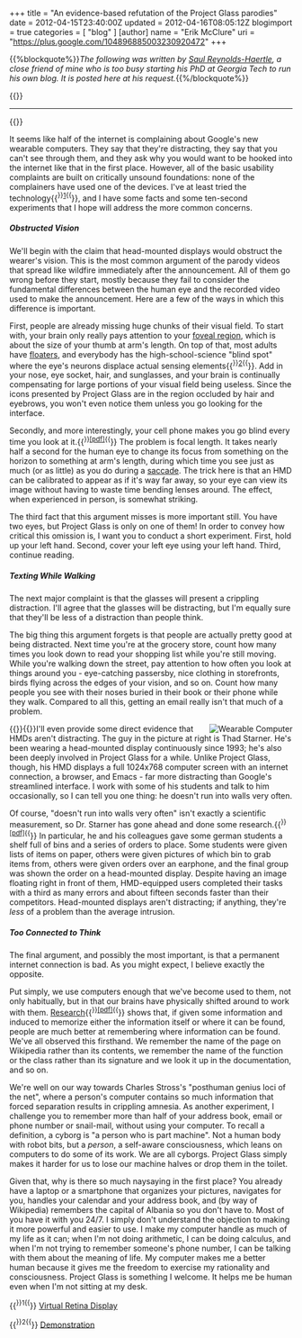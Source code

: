 +++
title = "An evidence-based refutation of the Project Glass parodies"
date = 2012-04-15T23:40:00Z
updated = 2012-04-16T08:05:12Z
blogimport = true 
categories = [ "blog" ]
[author]
	name = "Erik McClure"
	uri = "https://plus.google.com/104896885003230920472"
+++

{{%blockquote%}}*The following was written by [Saul Reynolds-Haertle](https://twitter.com/#!/saulrh), a close friend of mine who is too busy starting his PhD at Georgia Tech to run his own blog. It is posted here at his request.*{{%/blockquote%}}

{{<html>}}<hr/>{{</html>}}

It seems like half of the internet is complaining about Google's new wearable computers. They say that they're distracting, they say that you can't see through them, and they ask why you would want to be hooked into the internet like that in the first place. However, all of the basic usability complaints are built on critically unsound foundations: none of the complainers have used one of the devices. I've at least tried the technology{{<sup>}}<a href="#f1">1</a>{{</sup>}}, and I have some facts and some ten-second experiments that I hope will address the more common concerns.

##### Obstructed Vision

We'll begin with the claim that head-mounted displays would obstruct the wearer's vision. This is the most common argument of the parody videos that spread like wildfire immediately after the announcement. All of them go wrong before they start, mostly because they fail to consider the fundamental differences between the human eye and the recorded video used to make the announcement. Here are a few of the ways in which this difference is important.

First, people are already missing huge chunks of their visual field. To start with, your brain only really pays attention to your [foveal region](http://en.wikipedia.org/wiki/Fovea), which is about the size of your thumb at arm's length. On top of that, most adults have [floaters](http://en.wikipedia.org/wiki/Floater), and everybody has the high-school-science "blind spot" where the eye's neurons displace actual sensing elements{{<sup>}}<a href="#f2">2</a>{{</sup>}}. Add in your nose, eye socket, hair, and sunglasses, and your brain is continually compensating for large portions of your visual field being useless. Since the icons presented by Project Glass are in the region occluded by hair and eyebrows, you won't even notice them unless you go looking for the interface.

Secondly, and more interestingly, your cell phone makes you go blind every time you look at it.{{<sup>}}<a href="http://jp.physoc.org/content/151/2/285.full.pdf">[pdf]</a>{{</sup>}} The problem is focal length. It takes nearly half a second for the human eye to change its focus from something on the horizon to something at arm's length, during which time you see just as much (or as little) as you do during a [saccade](http://en.wikipedia.org/wiki/Saccadic_masking). The trick here is that an HMD can be calibrated to appear as if it's way far away, so your eye can view its image without having to waste time bending lenses around. The effect, when experienced in person, is somewhat striking.

The third fact that this argument misses is more important still. You have two eyes, but Project Glass is only on one of them!  In order to convey how critical this omission is, I want you to conduct a short experiment. First, hold up your left hand. Second, cover your left eye using your left hand. Third, continue reading.

##### Texting While Walking

The next major complaint is that the glasses will present a crippling distraction. I'll agree that the glasses will be distracting, but I'm equally sure that they'll be less of a distraction than people think.

The big thing this argument forgets is that people are actually pretty good at being distracted. Next time you're at the grocery store, count how many times you look down to read your shopping list while you're still moving. While you're walking down the street, pay attention to how often you look at things around you - eye-catching passersby, nice clothing in storefronts, birds flying across the edges of your vision, and so on. Count how many people you see with their noses buried in their book or their phone while they walk. Compared to all this, getting an email really isn't that much of a problem.

{{<html>}}<a href="http://www.sciencephoto.com/image/349511/530wm/T4200406-Wearable_computer-SPL.jpg"><img style="float:right;" src="http://img337.imageshack.us/img337/9452/t4200406wearablecompute.th.jpg" title="Thed Starner" alt="Wearable Computer"/></a>{{</html>}}I'll even provide some direct evidence that HMDs aren't distracting. The guy in the picture at right is Thad Starner. He's been wearing a head-mounted display continuously since 1993; he's also been deeply involved in Project Glass for a while. Unlike Project Glass, though, his HMD displays a full 1024x768 computer screen with an internet connection, a browser, and Emacs - far more distracting than Google's streamlined interface. I work with some of his students and talk to him occasionally, so I can tell you one thing: he doesn't run into walls very often.

Of course, "doesn't run into walls very often" isn't exactly a scientific measurement, so Dr. Starner has gone ahead and done some research.{{<sup>}}<a href="http://dmrussell.net/CHI2010/docs/p1695.pdf">[pdf]</a>{{</sup>}} In particular, he and his colleagues gave some german students a shelf full of bins and a series of orders to place. Some students were given lists of items on paper, others were given pictures of which bin to grab items from, others were given orders over an earphone, and the final group was shown the order on a head-mounted display. Despite having an image floating right in front of them, HMD-equipped users completed their tasks with a third as many errors and about fifteen seconds faster than their competitors. Head-mounted displays aren't distracting; if anything, they're *less* of a problem than the average intrusion.

##### Too Connected to Think

The final argument, and possibly the most important, is that a permanent internet connection is bad. As you might expect, I believe exactly the opposite.

Put simply, we use computers enough that we've become used to them, not only habitually, but in that our brains have physically shifted around to work with them. [Research](http://www.sciencemag.org/content/333/6043/776.short){{<sup>}}<a href="http://www.uvm.edu/~cmplxsys/newsevents/pdfs/2011/google-effects-on-memory.pdf">[pdf]</a>{{</sup>}} shows that, if given some information and induced to memorize either the information itself or where it can be found, people are much better at remembering where information can be found. We've all observed this firsthand. We remember the name of the page on Wikipedia rather than its contents, we remember the name of the function or the class rather than its signature and we look it up in the documentation, and so on.

We're well on our way towards Charles Stross's "posthuman genius loci of the net", where a person's computer contains so much information that forced separation results in crippling amnesia. As another experiment, I challenge you to remember more than half of your address book, email or phone number or snail-mail, without using your computer. To recall a definition, a cyborg is "a person who is part machine". Not a human body with robot bits, but a _person_, a self-aware consciousness, which leans on computers to do some of its work. We are all cyborgs. Project Glass simply makes it harder for us to lose our machine halves or drop them in the toilet.

Given that, why is there so much naysaying in the first place? You already have a laptop or a smartphone that organizes your pictures, navigates for you, handles your calendar and your address book, and (by way of Wikipedia) remembers the capital of Albania so you don't have to. Most of you have it with you 24/7. I simply don't understand the objection to making it more powerful and easier to use. I make my computer handle as much of my life as it can; when I'm not doing arithmetic, I can be doing calculus, and when I'm not trying to remember someone's phone number, I can be talking with them about the meaning of life. My computer makes me a better human because it gives me the freedom to exercise my rationality and consciousness. Project Glass is something I welcome. It helps me be human even when I'm not sitting at my desk.


{{<sup>}}<a name="f1">1</a>{{</sup>}} [Virtual Retina Display](http://en.wikipedia.org/wiki/Virtual_retinal_display)

{{<sup>}}<a name="f2">2</a>{{</sup>}} [Demonstration](http://www.vonrechenberg.ch/blindspots.html)
